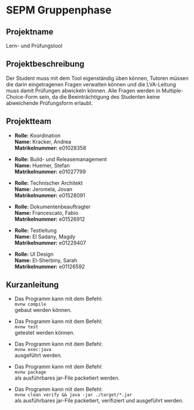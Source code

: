 # SEPM Gruppenphase

## Projektname

Lern- und Prüfungstool

## Projektbeschreibung

Der Student muss mit dem Tool eigenständig üben können, Tutoren müssen die darin eingetragenen Fragen verwalten können und die LVA-Leitung muss damit Prüfungen abwickeln können. Alle Fragen werden in Multiple-Choice-Form sein, da die Beeinträchtigung des Studenten keine abweichende Prüfungsform erlaubt.

## Projektteam

*   **Rolle:**          Koordination\
    **Name:**           Kracker, Andrea\
    **Matrikelnummer:** e01028358

*   **Rolle:**          Build- und Releasemanagement\
    **Name:**           Huemer, Stefan\
    **Matrikelnummer:** e01027799

*   **Rolle:**          Technischer Architekt\
    **Name:**           Jeromela, Jovan\
    **Matrikelnummer:** e01528091

*   **Rolle:**          Dokumentenbeauftragter\
    **Name:**           Francescato, Fabio\
    **Matrikelnummer:** e01526912

*   **Rolle:**          Testleitung\
    **Name:**           El Sadany, Magdy\
    **Matrikelnummer:** e01229407

*   **Rolle:**          UI Design\
    **Name:**           El-Sherbiny, Sarah\
    **Matrikelnummer:** e01126592

## Kurzanleitung

*   Das Programm kann mit dem Befehl:\
    ```mvnw compile```\
    gebaut werden können.

*   Das Programm kann mit dem Befehl:\
    ```mvnw test```\
    getestet werden können.

*   Das Programm kann mit dem Befehl:\
    ```mvnw exec:java```\
    ausgeführt werden.

*   Das Programm kann mit dem Befehl:\
    ```mvnw package```\
    als ausführbares jar-File packetiert werden.

*   Das Programm kann mit dem Befehl:\
    ```mvnw clean verify && java -jar ./target/*.jar```\
    als ausführbares jar-File packetiert, verifiziert und ausgeführt werden.
